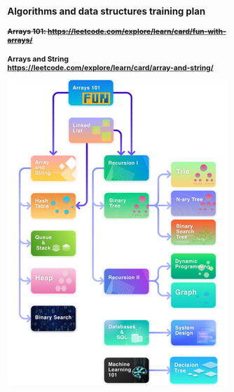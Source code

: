 ## Algorithms and data structures training plan

### ~~Arrays 101: https://leetcode.com/explore/learn/card/fun-with-arrays/~~
### Arrays and String https://leetcode.com/explore/learn/card/array-and-string/

![plan](./static/plan.png)

